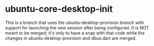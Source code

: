# ubuntu-core-desktop-init

This is a branch that uses the ubuntu-desktop-provision
branch with support for launching the new session after being
configured. It is NOT meant to be merged; it's only to have
a snap with that code while the changes in ubuntu-desktop-provision
and dbus.dart are merged.